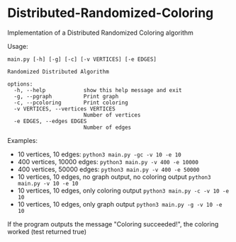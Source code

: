 # Distributed-Randomized-Coloring
Implementation of a Distributed Randomized Coloring algorithm

Usage:
```
main.py [-h] [-g] [-c] [-v VERTICES] [-e EDGES]

Randomized Distributed Algorithm

options:
  -h, --help            show this help message and exit
  -g, --pgraph          Print graph
  -c, --pcoloring       Print coloring
  -v VERTICES, --vertices VERTICES
                        Number of vertices
  -e EDGES, --edges EDGES
                        Number of edges
```

Examples:
  - 10 vertices, 10 edges: ``python3 main.py -gc -v 10 -e 10``
  - 400 vertices, 10000 edges: ``python3 main.py -v 400 -e 10000``
  - 400 vertices, 50000 edges: ``python3 main.py -v 400 -e 50000``
  - 10 vertices, 10 edges, no graph output, no coloring output ``python3 main.py -v 10 -e 10``
  - 10 vertices, 10 edges, only coloring output  ``python3 main.py -c -v 10 -e 10``
  - 10 vertices, 10 edges, only graph output  ``python3 main.py -g -v 10 -e 10``

If the program outputs the message "Coloring succeeded!", the coloring worked (test returned true)
